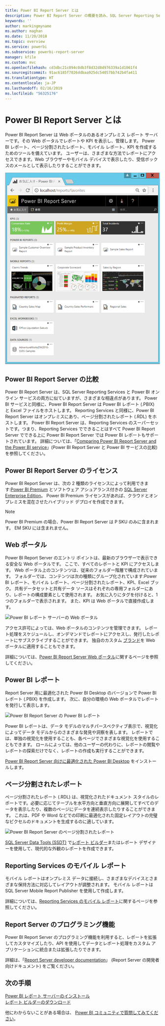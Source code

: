 ```yaml
---
title: Power BI Report Server とは
description: Power BI Report Server の概要を読み、SQL Server Reporting Services (SSRS) やその他の Power BI とどのように適合するかについて理解してください。
keywords: ''
author: markingmyname
ms.author: maghan
ms.date: 11/20/2018
ms.topic: overview
ms.service: powerbi
ms.subservice: powerbi-report-server
manager: kfile
ms.custom: mvc
ms.openlocfilehash: cd3dbc21c094c0db3f8d32d8d976339a1d1061f4
ms.sourcegitcommit: 91ac6185f7026ddbaa925dc54057bb742b4fa411
ms.translationtype: HT
ms.contentlocale: ja-JP
ms.lasthandoff: 02/16/2019
ms.locfileid: "56325176"
---
```

# <a name="what-is-power-bi-report-server"></a>Power BI Report Server とは

Power BI Report Server は Web ポータルのあるオンプレミス レポート サーバーです。その Web ポータルでレポートや KPI を表示し、管理します。 Power BI レポート、ページ分割されたレポート、モバイル レポート、KPI を作成するためのツールを備えています。 ユーザーは、さまざまな方法でレポートにアクセスできます。Web ブラウザーやモバイル デバイスで表示したり、受信ボックスのメールとして表示したりすることができます。

![Power BI レポート サーバーの Web ポータル](media/get-started/power-bi-report-server-overview.png)

## <a name="comparing-power-bi-report-server"></a>Power BI Report Server の比較 
Power BI Report Server は、SQL Server Reporting Services と Power BI オンライン サービスの両方に似ていますが、さまざまな相違点があります。 Power BI サービスと同様に、Power BI Report Server は Power BI レポート (.PBIX) と Excel ファイルをホストします。 Reporting Services と同様に、Power BI Report Server はオンプレミスにあり、ページ分割されたレポート (.RDL) をホストします。 Power BI Report Server は、Reporting Services のスーパーセットです。つまり、Reporting Services でできることはすべて Power BI Report Server でできる上に Power BI Report Server では Power BI レポートもサポートされています。 詳細については、「[Comparing Power BI Report Server and the Power BI service](compare-report-server-service.md)」(Power BI Report Server と Power BI サービスの比較) を参照してください。

## <a name="licensing-power-bi-report-server"></a>Power BI Report Server のライセンス
Power BI Report Server は、次の 2 種類のライセンスによって利用できます:[Power BI Premium](../service-premium.md) とソフトウェア アシュアランス付きの [SQL Server Enterprise Edition](https://www.microsoft.com/sql-server/sql-server-2017-editions)。 Power BI Premium ライセンスがあれば、クラウドとオンプレミスを混在させたハイブリッド デプロイを作成できます。  

> [!NOTE]
> Power BI Premium の場合、Power BI Report Server は P SKU のみに含まれます。 EM SKU には含まれません。

## <a name="web-portal"></a>Web ポータル
Power BI Report Server のエントリ ポイントは、最新のブラウザーで表示できる安全な Web ポータルです。 ここで、すべてのレポートと KPI にアクセスします。 Web ポータル上のコンテンツは、従来のフォルダー階層で構成されています。 フォルダーでは、コンテンツは次の種類にグループ化されています:Power BI レポート、モバイル レポート、ページ分割されたレポート、KPI、Excel ブック。 共有データセットと共有データ ソースはそれぞれの専用フォルダーにあり、レポートの構成要素として使用されます。 お気に入りにタグを付けると、1 つのフォルダーで表示されます。 また、KPI は Web ポータルで直接作成します。 

![Power BI レポート サーバーの Web ポータル](media/get-started/web-portal.png)

アクセス許可によっては、Web ポータルのコンテンツを管理できます。 レポート処理をスケジュールし、オンデマンドでレポートにアクセスし、発行したレポートにサブスクライブすることができます。 独自のカスタム [ブランド](https://docs.microsoft.com/sql/reporting-services/branding-the-web-portal)を Web ポータルに適用することもできます。 

詳細については、[Power BI Report Server Web ポータル](https://docs.microsoft.com/sql/reporting-services/web-portal-ssrs-native-mode)に関するページを参照してください。

## <a name="power-bi-reports"></a>Power BI レポート
Report Server 用に最適化された Power BI Desktop のバージョンで Power BI レポート (.PBIX) を作成します。 次に、自分の環境の Web ポータルでレポートを発行して表示します。

![Power BI Report Server の Power BI レポート](media/get-started/powerbi-reports.png)

Power BI レポートは、データ モデルのマルチパースペクティブ表示で、視覚化によってデータ モデルからのさまざまな発見や洞察を表します。  レポートでは、単独の視覚化を使用することも、各ページでさまざまな視覚化を使用することもできます。 ロールによっては、他のユーザーの代わりに、レポートの閲覧やレポートの探索だけでなく、レポートの作成も実行することができます。

[Power BI Report Server 向けに最適化された Power BI Desktop](quickstart-create-powerbi-report.md) をインストールします。

## <a name="paginated-reports"></a>ページ分割されたレポート
ページ分割されたレポート (.RDL) は、視覚化されたドキュメント スタイルのレポートです。必要に応じてテーブルを水平方向と垂直方向に展開してすべてのデータを表示したり、複数のページにデータを連続表示したりすることができます。 これは、PDF や Word などでの印刷に最適化された固定レイアウトの完璧なピクセルのドキュメントを生成するのに適しています。 

![Power BI Report Server のページ分割されたレポート](media/get-started/paginated-reports.png)

[SQL Server Data Tools (SSDT)](https://docs.microsoft.com/sql/reporting-services/tools/reporting-services-in-sql-server-data-tools-ssdt) で[レポート ビルダー](https://docs.microsoft.com/sql/reporting-services/report-builder/report-builder-in-sql-server-2016)またはレポート デザイナーを使用して、現代的な外観のレポートを作成できます。 

## <a name="reporting-services-mobile-reports"></a>Reporting Services のモバイル レポート
モバイル レポートはオンプレミス データに接続し、さまざまなデバイスとさまざまな保持方法に対応してレイアウトが調整されます。 モバイル レポートは SQL Server Mobile Report Publisher を使用して作成します。

詳細については、[Reporting Services のモバイル レポート](https://docs.microsoft.com/sql/reporting-services/mobile-reports/create-mobile-reports-with-sql-server-mobile-report-publisher)に関するページを参照してください。 

## <a name="report-server-programming-features"></a>Report Server のプログラミング機能
Power BI Report Server のプログラミング機能を利用すると、レポートを拡張してカスタマイズしたり、API を使用してデータとレポート処理をカスタム アプリケーションに統合または拡張したりできます。

詳細は、「[Report Server developer documentation](https://docs.microsoft.com/sql/reporting-services/reporting-services-developer-documentation)」 (Report Server の開発者向けドキュメント) をご覧ください。

## <a name="next-steps"></a>次の手順
[Power BI レポート サーバーのインストール](install-report-server.md)  
[レポート ビルダーのダウンロード](https://www.microsoft.com/download/details.aspx?id=53613)  

他にわからないことがある場合は、 [Power BI コミュニティで質問してみてください](https://community.powerbi.com/)。


